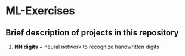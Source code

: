 # ML-Exercises

## Brief description of projects in this repository

1. **NN digits** $-$ neural network to recognize handwritten digits
